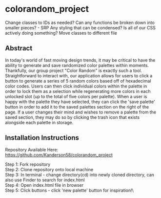 # colorandom_project

Change classes to IDs as needed?
Can any functions be broken down into smaller pieces? - SRP
Any styling that can be condensed?
Is all of our CSS actively doing something?
Move classes to different file

## Abstract ##
In today's world of fast moving design trends, it may be critical to have the ability to generate and save randomized color palettes within moments. Thankfully, our group project "Color Random" is exactly such a tool. Straightforward to interact with, our application allows for users to click a button to generate a series of 5 random colors based off of hexadecimal color codes. Users can then click individual colors within the palette in order to lock them as a selection while regenerating more colors in each unlocked slot (up to the total of five colors per palette). When a user is happy with the palette they have selected, they can click the 'save palette' button in order to add it to the saved palettes section on the right of the page. If a user changes their mind and wishes to remove a palette from the saved section, they may do so by clicking the trash icon that exists alongside each palette in storage.

## Installation Instructions ## 
Repository Available Here: 
https://github.com/Kanderson58/colorandom_project

Step 1: Fork repository\
Step 2: Clone repository onto local machine\
Step 3: In terminal - change directory(cd) into newly cloned directory, can also use Finder to search for index.html\
Step 4: Open index.html file in browser\
Step 5: Click buttons - click 'new palette' button for inspiration!\

